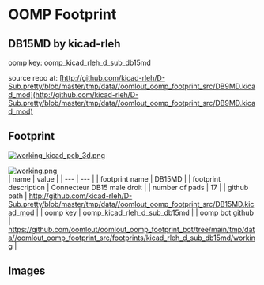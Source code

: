 # OOMP Footprint  
## DB15MD  by kicad-rleh  
  
oomp key: oomp_kicad_rleh_d_sub_db15md  
  
source repo at: [http://github.com/kicad-rleh/D-Sub.pretty/blob/master/tmp/data//oomlout_oomp_footprint_src/DB9MD.kicad_mod](http://github.com/kicad-rleh/D-Sub.pretty/blob/master/tmp/data//oomlout_oomp_footprint_src/DB9MD.kicad_mod)  
## Footprint  
  
[![working_kicad_pcb_3d.png](working_kicad_pcb_3d_600.png)](working_kicad_pcb_3d.png)  
  
[![working.png](working_600.png)](working.png)  
| name | value | 
| --- | --- | 
| footprint name | DB15MD | 
| footprint description | Connecteur DB15 male droit | 
| number of pads | 17 | 
| github path | http://github.com/kicad-rleh/D-Sub.pretty/blob/master/tmp/data//oomlout_oomp_footprint_src/DB15MD.kicad_mod | 
| oomp key | oomp_kicad_rleh_d_sub_db15md | 
| oomp bot github | https://github.com/oomlout/oomlout_oomp_footprint_bot/tree/main/tmp/data//oomlout_oomp_footprint_src/footprints/kicad_rleh_d_sub_db15md/working | 
## Images  
